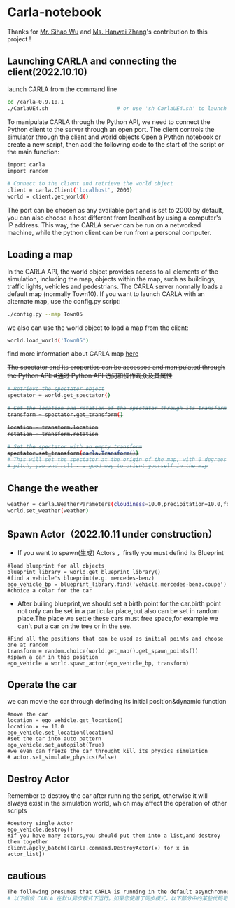 # Carla-notebook
Thanks for [Mr. Sihao Wu](https://github.com/WilliamWu96) and [Ms. Hanwei Zhang](https://github.com/hanwei0912)'s contribution to this project !


## Launching CARLA and connecting the client(2022.10.10)

launch CARLA from the command line
```bash
cd /carla-0.9.10.1
./CarlaUE4.sh                      # or use 'sh CarlaUE4.sh' to launch it
``` 

To manipulate CARLA through the Python API, we need to connect the Python client to the server through an open port. The client controls the simulator through the client and world objects Open a Python notebook or create a new script, then add the following code to the start of the script or the main function:
```bash
import carla
import random

# Connect to the client and retrieve the world object
client = carla.Client('localhost', 2000)
world = client.get_world()
```



The port can be chosen as any available port and is set to 2000 by default, you can also choose a host different from localhost by using a computer's IP address. This way, the CARLA server can be run on a networked machine, while the python client can be run from a personal computer. 

## Loading a map
In the CARLA API, the world object provides access to all elements of the simulation, including the map, objects within the map, such as buildings, traffic lights, vehicles and pedestrians. The CARLA server normally loads a default map (normally Town10). If you want to launch CARLA with an alternate map, use the config.py script:
```bash
./config.py --map Town05 
```

we also can use the world object to load a map from the client:
```bash
world.load_world('Town05')
```
find more information about CARLA map [here](https://carla.readthedocs.io/en/latest/core_map/) 


<s> The spectator and its properties can be accessed and manipulated through the Python API: 
#通过 Python API 访问和操作观众及其属性
```bash
# Retrieve the spectator object
spectator = world.get_spectator()

# Get the location and rotation of the spectator through its transform
transform = spectator.get_transform()

location = transform.location
rotation = transform.rotation

# Set the spectator with an empty transform
spectator.set_transform(carla.Transform())
# This will set the spectator at the origin of the map, with 0 degrees
# pitch, yaw and roll - a good way to orient yourself in the map
```
</s>

## Change the weather
```bash
weather = carla.WeatherParameters(cloudiness=10.0,precipitation=10.0,fog_density=10.0)
world.set_weather(weather)
```

## Spawn Actor（2022.10.11  under construction）
* If you want to spawn(生成) Actors ，firstly you must defind its Blueprint
```
#load blueprint for all objects
blueprint_library = world.get_blueprint_library()
#find a vehicle's blueprint(e.g. mercedes-benz)
ego_vehicle_bp = blueprint_library.find('vehicle.mercedes-benz.coupe')
#choice a colar for the car
```

* After builing blueprint,we should set a birth point for the car.birth point not only can be set in a particular place,but also can be set in random place.The place we settle these cars must free space,for example we can't put a car on the tree or in the see.
```
#Find all the positions that can be used as initial points and choose one at random
transform = random.choice(world.get_map().get_spawn_points())
#spawn a car in this position
ego_vehicle = world.spawn_actor(ego_vehicle_bp, transform)
```
## Operate the car
we can movie the car through definding its initial position&dynamic function
```
#move the car
location = ego_vehicle.get_location()
location.x += 10.0
ego_vehicle.set_location(location)
#set the car into auto pattern
ego_vehicle.set_autopilot(True)
#we even can freeze the car throught kill its physics simulation
# actor.set_simulate_physics(False)
```

## Destroy Actor
Remember to destroy the car after running the script, otherwise it will always exist in the simulation world, which may affect the operation of other scripts
```
#destory single Actor
ego_vehicle.destroy()
#if you have many actors,you should put them into a list,and destroy them together
client.apply_batch([carla.command.DestroyActor(x) for x in actor_list])
```

## cautious
```bash
The following presumes that CARLA is running in the default asynchronous mode. If you have engaged synchronous mode, some of the code in the following sections might not work as expected.
# 以下假设 CARLA 在默认异步模式下运行。如果您使用了同步模式，以下部分中的某些代码可能无法按预期工作。
```
